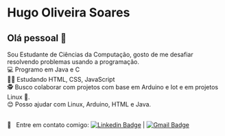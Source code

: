 # Hugo Oliveira Soares

## Olá pessoal 👋
Sou Estudante de Ciências da Computação, gosto de me desafiar resolvendo problemas usando a programação.
<br/> :computer: Programo em Java e C
<br/> 👨‍💻 Estudando HTML, CSS, JavaScript
<br/> 🕵 Busco colaborar com projetos com base em Arduino e Iot e em projetos Linux :penguin:.
<br/> :blush: Posso ajudar com Linux, Arduino, HTML e Java.

 <br/> :email: &nbsp; Entre em contato comigo: [![Linkedin Badge](https://img.shields.io/badge/-HugoOliveiraSoares-blue?style=flat-square&logo=Linkedin&logoColor=white&link=https://www.linkedin.com/in/hugooliveirasoares/)](https://www.linkedin.com/in/hugooliveirasoares/) 
| 
[![Gmail Badge](https://img.shields.io/badge/-hugoliveira.soares@gmail.com-c14438?style=flat-square&logo=Gmail&logoColor=white&link=mailto:hugoliveira.soares@gmail.com)](mailto:hugoliveira.soares@gmail.com)
